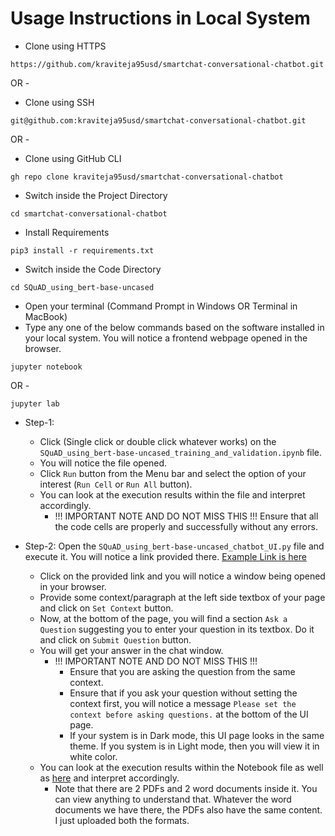 # Usage Instructions in Local System
- Clone using HTTPS
```commandline
https://github.com/kraviteja95usd/smartchat-conversational-chatbot.git
```
OR - 

- Clone using SSH
```commandline
git@github.com:kraviteja95usd/smartchat-conversational-chatbot.git
```

OR -

- Clone using GitHub CLI
```commandline
gh repo clone kraviteja95usd/smartchat-conversational-chatbot
```
 
- Switch inside the Project Directory
```commandline
cd smartchat-conversational-chatbot
```

- Install Requirements
```commandline
pip3 install -r requirements.txt
```

- Switch inside the Code Directory
```commandline
cd SQuAD_using_bert-base-uncased
```

- Open your terminal (Command Prompt in Windows OR Terminal in MacBook)
- Type any one of the below commands based on the software installed in your local system. You will notice a frontend webpage opened in the browser.
```commandline
jupyter notebook
```
OR -
```commandline
jupyter lab
```
- Step-1:
  - Click (Single click or double click whatever works) on the `SQuAD_using_bert-base-uncased_training_and_validation.ipynb` file.
  - You will notice the file opened.
  - Click `Run` button from the Menu bar and select the option of your interest (`Run Cell` or `Run All` button).
  - You can look at the execution results within the file and interpret accordingly.
    - !!! IMPORTANT NOTE AND DO NOT MISS THIS !!! 
      Ensure that all the code cells are properly and successfully without any errors.

- Step-2:
  Open the `SQuAD_using_bert-base-uncased_chatbot_UI.py` file and execute it. You will notice a link provided there. [Example Link is here](http://127.0.0.1:7860)
    - Click on the provided link and you will notice a window being opened in your browser.
    - Provide some context/paragraph at the left side textbox of your page and click on `Set Context` button.
    - Now, at the bottom of the page, you will find a section `Ask a Question` suggesting you to enter your question in its textbox. Do it and click on `Submit Question` button.
    - You will get your answer in the chat window.
      - !!! IMPORTANT NOTE AND DO NOT MISS THIS !!! 
          - Ensure that you are asking the question from the same context.
          - Ensure that if you ask your question without setting the context first, you will notice a message `Please set the context before asking questions.` at the bottom of the UI page.
          - If your system is in Dark mode, this UI page looks in the same theme. If you system is in Light mode, then you will view it in white color.
    - You can look at the execution results within the Notebook file as well as [here](https://github.com/kraviteja95usd/smartchat-conversational-chatbot/tree/chatbot-by-ravi/SQuAD_using_bert-base-uncased/SQuAD_using_bert-base-uncased_chatbot_UI_Screenshots) and interpret accordingly.
      - Note that there are 2 PDFs and 2 word documents inside it. You can view anything to understand that. Whatever the word documents we have there, the PDFs also have the same content. I just uploaded both the formats.

